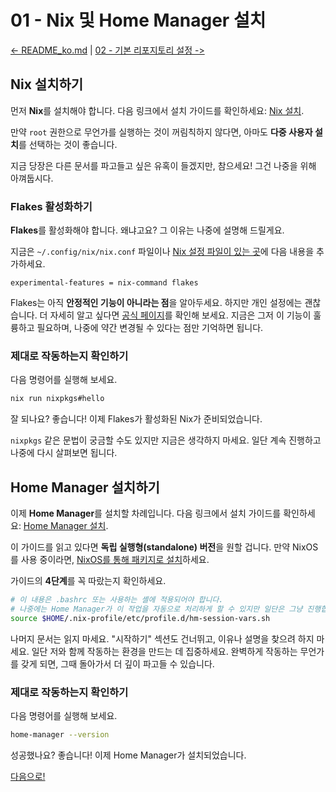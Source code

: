 # 01 - Nix 및 Home Manager 설치

[<- README_ko.md](README_ko.md) | [02 - 기본 리포지토리 설정 ->](02-basic-repository-setup_ko.md)

## Nix 설치하기

먼저 **Nix**를 설치해야 합니다. 다음 링크에서 설치 가이드를 확인하세요: [Nix 설치](https://nixos.org/download.html).

만약 `root` 권한으로 무언가를 실행하는 것이 꺼림칙하지 않다면, 아마도 **다중 사용자 설치**를 선택하는 것이 좋습니다.

지금 당장은 다른 문서를 파고들고 싶은 유혹이 들겠지만, 참으세요! 그건 나중을 위해 아껴둡시다.

### Flakes 활성화하기

**Flakes**를 활성화해야 합니다. 왜냐고요? 그 이유는 나중에 설명해 드릴게요.

지금은 `~/.config/nix/nix.conf` 파일이나 [Nix 설정 파일이 있는 곳](https://nixos.wiki/wiki/Flakes)에 다음 내용을 추가하세요.

```
experimental-features = nix-command flakes
```

Flakes는 아직 **안정적인 기능이 아니라는 점**을 알아두세요. 하지만 개인 설정에는 괜찮습니다. 더 자세히 알고 싶다면 [공식 페이지](https://nix.dev/concepts/flakes)를 확인해 보세요. 지금은 그저 이 기능이 훌륭하고 필요하며, 나중에 약간 변경될 수 있다는 점만 기억하면 됩니다.

### 제대로 작동하는지 확인하기

다음 명령어를 실행해 보세요.

```bash
nix run nixpkgs#hello
```

잘 되나요? 좋습니다! 이제 Flakes가 활성화된 Nix가 준비되었습니다.

`nixpkgs` 같은 문법이 궁금할 수도 있지만 지금은 생각하지 마세요. 일단 계속 진행하고 나중에 다시 살펴보면 됩니다.

## Home Manager 설치하기

이제 **Home Manager**를 설치할 차례입니다. 다음 링크에서 설치 가이드를 확인하세요: [Home Manager 설치](https://nix-community.github.io/home-manager/index.xhtml#ch-installation).

이 가이드를 읽고 있다면 **독립 실행형(standalone) 버전**을 원할 겁니다. 만약 NixOS를 사용 중이라면, [NixOS를 통해 패키지로 설치](https://search.nixos.org/packages?show=home-manager&query=home-manager)하세요.

가이드의 **4단계**를 꼭 따랐는지 확인하세요.

```bash
# 이 내용은 .bashrc 또는 사용하는 셸에 적용되어야 합니다.
# 나중에는 Home Manager가 이 작업을 자동으로 처리하게 할 수 있지만 일단은 그냥 진행합니다.
source $HOME/.nix-profile/etc/profile.d/hm-session-vars.sh
```

나머지 문서는 읽지 마세요. "시작하기" 섹션도 건너뛰고, 이유나 설명을 찾으려 하지 마세요. 일단 저와 함께 작동하는 환경을 만드는 데 집중하세요. 완벽하게 작동하는 무언가를 갖게 되면, 그때 돌아가서 더 깊이 파고들 수 있습니다.

### 제대로 작동하는지 확인하기

다음 명령어를 실행해 보세요.

```bash
home-manager --version
```

성공했나요? 좋습니다! 이제 Home Manager가 설치되었습니다.

[다음으로!](02-basic-repository-setup_ko.md)
